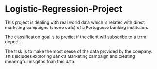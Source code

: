 # Logistic-Regression-Project

This project is dealing with real world data which is related with direct marketing campaigns (phone calls) of a Portuguese banking institution.

The classification goal is to predict if the client will subscribe to a term deposit. 

The task is to make the most sense of the data provided by the company. This includes exploring Bank's Marketing campaign and creating meaningful insigiths from this data. 
